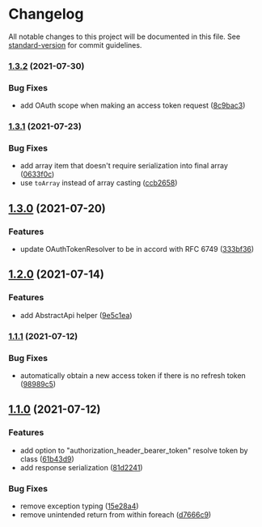 # Changelog

All notable changes to this project will be documented in this file. See [standard-version](https://github.com/conventional-changelog/standard-version) for commit guidelines.

### [1.3.2](https://github.com/jetimob/http-php-laravel/compare/v1.3.1...v1.3.2) (2021-07-30)


### Bug Fixes

* add OAuth scope when making an access token request ([8c9bac3](https://github.com/jetimob/http-php-laravel/commit/8c9bac3ee1c4b1ecf93c5a55d3fa21fbc0f22490))

### [1.3.1](https://github.com/jetimob/http-php-laravel/compare/v1.3.0...v1.3.1) (2021-07-23)


### Bug Fixes

* add array item that doesn't require serialization into final array ([0633f0c](https://github.com/jetimob/http-php-laravel/commit/0633f0ce4f87025eb9976ebb22a53a27a022b2cd))
* use `toArray` instead of array casting ([ccb2658](https://github.com/jetimob/http-php-laravel/commit/ccb2658c4cd3bdfbdef6bb500fc4910628774899))

## [1.3.0](https://github.com/jetimob/http-php-laravel/compare/v1.2.0...v1.3.0) (2021-07-20)


### Features

* update OAuthTokenResolver to be in accord with RFC 6749 ([333bf36](https://github.com/jetimob/http-php-laravel/commit/333bf36dc44f6e4c5c364e0a40b38f765b8d2157))

## [1.2.0](https://github.com/jetimob/http-php-laravel/compare/v1.1.1...v1.2.0) (2021-07-14)


### Features

* add AbstractApi helper ([9e5c1ea](https://github.com/jetimob/http-php-laravel/commit/9e5c1eacac86722345e510a962d2f7678f71af97))

### [1.1.1](https://github.com/jetimob/http-php-laravel/compare/v1.1.0...v1.1.1) (2021-07-12)


### Bug Fixes

* automatically obtain a new access token if there is no refresh token ([98989c5](https://github.com/jetimob/http-php-laravel/commit/98989c56ff13b6c6b86a2d3e65c9aa563931040b))

## [1.1.0](https://github.com/jetimob/http-php-laravel/compare/v0.2.0...v1.1.0) (2021-07-12)


### Features

* add option to "authorization_header_bearer_token" resolve token by class ([61b43d9](https://github.com/jetimob/http-php-laravel/commit/61b43d9ab600e851efc8e48743f48e6cd995eb94))
* add response serialization ([81d2241](https://github.com/jetimob/http-php-laravel/commit/81d2241fa3cb765e488387b41a22314b8d093a42))


### Bug Fixes

* remove exception typing ([15e28a4](https://github.com/jetimob/http-php-laravel/commit/15e28a4cfc3795484866ef8e132647b44f100c29))
* remove unintended return from within foreach ([d7666c9](https://github.com/jetimob/http-php-laravel/commit/d7666c9df6f767c482c463bff76e3770c7637dbf))
